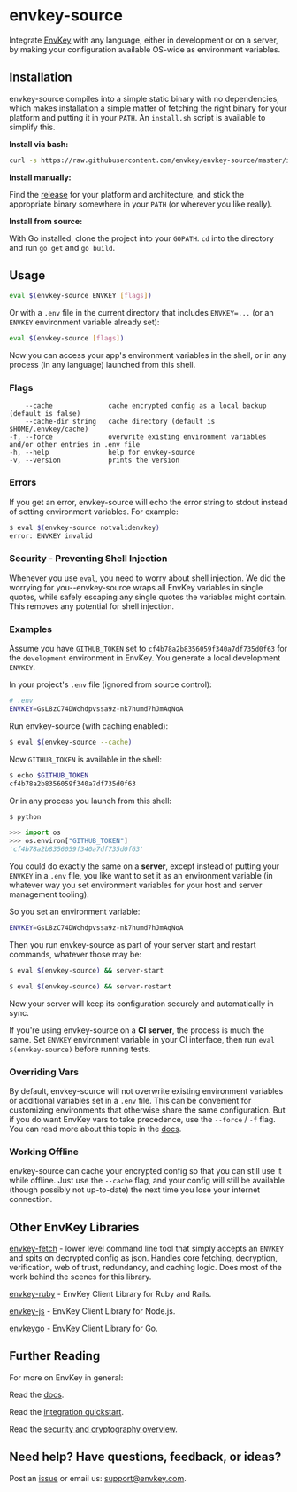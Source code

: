 # envkey-source

Integrate [EnvKey](https://www.envkey.com) with any language, either in development or on a server, by making your configuration available OS-wide as environment variables.

## Installation

envkey-source compiles into a simple static binary with no dependencies, which makes installation a simple matter of fetching the right binary for your platform and putting it in your `PATH`. An `install.sh` script is available to simplify this.

**Install via bash:**

```bash
curl -s https://raw.githubusercontent.com/envkey/envkey-source/master/install.sh | bash
```

**Install manually:**

Find the [release](https://github.com/envkey/envkey-source/releases) for your platform and architecture, and stick the appropriate binary somewhere in your `PATH` (or wherever you like really).

**Install from source:**

With Go installed, clone the project into your `GOPATH`. `cd` into the directory and run `go get` and `go build`.

## Usage

```bash
eval $(envkey-source ENVKEY [flags])
```

Or with a `.env` file in the current directory that includes `ENVKEY=...` (or an `ENVKEY` environment variable already set):

```bash
eval $(envkey-source [flags])
```

Now you can access your app's environment variables in the shell, or in any process (in any language) launched from this shell.

### Flags

```text
    --cache              cache encrypted config as a local backup (default is false)
    --cache-dir string   cache directory (default is $HOME/.envkey/cache)
-f, --force              overwrite existing environment variables and/or other entries in .env file
-h, --help               help for envkey-source
-v, --version            prints the version
```

### Errors

If you get an error, envkey-source will echo the error string to stdout instead of setting environment variables. For example:

```bash
$ eval $(envkey-source notvalidenvkey)
error: ENVKEY invalid
```

### Security - Preventing Shell Injection

Whenever you use `eval`, you need to worry about shell injection. We did the worrying for you--envkey-source wraps all EnvKey variables in single quotes, while safely escaping any single quotes the variables might contain. This removes any potential for shell injection.

### Examples

Assume you have `GITHUB_TOKEN` set to `cf4b78a2b8356059f340a7df735d0f63` for the `development` environment in EnvKey. You generate a local development `ENVKEY`.

In your project's `.env` file (ignored from source control):

```bash
# .env
ENVKEY=GsL8zC74DWchdpvssa9z-nk7humd7hJmAqNoA
```

Run envkey-source (with caching enabled):

```bash
$ eval $(envkey-source --cache)
```

Now `GITHUB_TOKEN` is available in the shell:

```bash
$ echo $GITHUB_TOKEN
cf4b78a2b8356059f340a7df735d0f63
```

Or in any process you launch from this shell:

```bash
$ python
```

```python
>>> import os
>>> os.environ["GITHUB_TOKEN"]
'cf4b78a2b8356059f340a7df735d0f63'
```

You could do exactly the same on a **server**, except instead of putting your `ENVKEY` in a `.env` file, you like want to set it as an environment variable (in whatever way you set environment variables for your host and server management tooling).

So you set an environment variable:

```bash
ENVKEY=GsL8zC74DWchdpvssa9z-nk7humd7hJmAqNoA
```

Then you run envkey-source as part of your server start and restart commands, whatever those may be:

```bash
$ eval $(envkey-source) && server-start
```

```bash
$ eval $(envkey-source) && server-restart
```

Now your server will keep its configuration securely and automatically in sync.

If you're using envkey-source on a **CI server**, the process is much the same. Set `ENVKEY` environment variable in your CI interface, then run `eval $(envkey-source)` before running tests.

### Overriding Vars

By default, envkey-source will not overwrite existing environment variables or additional variables set in a `.env` file. This can be convenient for customizing environments that otherwise share the same configuration. But if you do want EnvKey vars to take precedence, use the `--force` / `-f` flag. You can read more about this topic in the [docs](https://docs.envkey.com/overriding-envkey-variables.html).

### Working Offline

envkey-source can cache your encrypted config so that you can still use it while offline. Just use the `--cache` flag, and your config will still be available (though possibly not up-to-date) the next time you lose your internet connection.

## Other EnvKey Libraries

[envkey-fetch](https://github.com/envkey/envkey-fetch) - lower level command line tool that simply accepts an `ENVKEY` and spits on decrypted config as json. Handles core fetching, decryption, verification, web of trust, redundancy, and caching logic. Does most of the work behind the scenes for this library.

[envkey-ruby](https://github.com/envkey/envkey-fetch) - EnvKey Client Library for Ruby and Rails.

[envkey-js](https://github.com/envkey/envkey-js) - EnvKey Client Library for Node.js.

[envkeygo](https://github.com/envkey/envkeygo) - EnvKey Client Library for Go.

## Further Reading

For more on EnvKey in general:

Read the [docs](https://docs.envkey.com).

Read the [integration quickstart](https://docs.envkey.com/integration-quickstart.html).

Read the [security and cryptography overview](https://security.envkey.com).

## Need help? Have questions, feedback, or ideas?

Post an [issue](https://github.com/envkey/envkey-source/issues) or email us: [support@envkey.com](mailto:support@envkey.com).